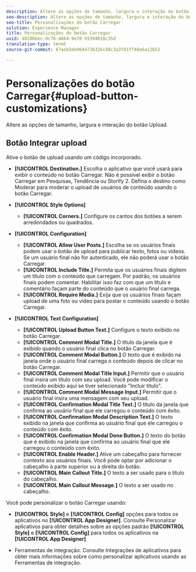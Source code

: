 ```yaml
---
description: Altere as opções de tamanho, largura e interação do botão Upload.
seo-description: Altere as opções de tamanho, largura e interação do botão Upload.
seo-title: Personalizações do botão Carregar
solution: Experience Manager
title: Personalizações do botão Carregar
uuid: d820bbec-8c76-4864-9e70-55394010c35d
translation-type: tm+mt
source-git-commit: 67aeb3de964473b326c88c3a3f81ff48a6a12652

---
```



# Personalizações do botão Carregar{#upload-button-customizations}

Altere as opções de tamanho, largura e interação do botão Upload.

## Botão Integrar upload

Ative o botão de upload usando um código incorporado.

* **[!UICONTROL Destination.]** Escolha o aplicativo que você usará para exibir o conteúdo no botão Carregar. Não é possível exibir o botão Carregar em Pesquisas, Tendência ou Storify 2. Defina o destino como Moderar para moderar o upload de usuários de conteúdo usando o botão Carregar.
* **[!UICONTROL Style Options]**

   * **[!UICONTROL Corners.]** Configure os cantos dos botões a serem arredondados ou quadrados.

* **[!UICONTROL Configuration]**

   * **[!UICONTROL Allow User Posts.]** Escolha se os usuários finais podem usar o botão de upload para publicar texto, fotos ou vídeos. Se um usuário final não for autenticado, ele não poderá usar o botão Carregar.
   * **[!UICONTROL Include Title.]** Permita que os usuários finais digitem um título com o conteúdo que carregam. Por padrão, os usuários finais podem comentar. Habilitar isso faz com que um título e comentário façam parte do conteúdo que o usuário final carrega.
   * **[!UICONTROL Require Media.]** Exija que os usuários finais façam upload de uma foto ou vídeo para postar o conteúdo usando o botão Carregar.

* **[!UICONTROL Text Configuration]**

   * **[!UICONTROL Upload Button Text.]** Configure o texto exibido no botão Carregar.
   * **[!UICONTROL Comment Modal Title.]** O título da janela que é exibido quando o usuário final clica no botão Carregar.
   * **[!UICONTROL Comment Modal Button.]** O texto que é exibido na janela onde o usuário final carrega o conteúdo depois de clicar no botão Carregar.
   * **[!UICONTROL Comment Modal Title Input.]** Permitir que o usuário final insira um título com seu upload. Você pode modificar o conteúdo exibido aqui se tiver selecionado "Incluir título".
   * **[!UICONTROL Comment Modal Message Input.]** Permitir que o usuário final insira uma mensagem com seu upload.
   * **[!UICONTROL Confirmation Modal Title Text.]** O título da janela que confirma ao usuário final que ele carregou o conteúdo com êxito.
   * **[!UICONTROL Confirmation Modal Description Text.]** O texto exibido na janela que confirma ao usuário final que ele carregou o conteúdo com êxito.
   * **[!UICONTROL Confirmation Modal Done Button.]** O texto do botão que é exibido na janela que confirma ao usuário final que ele carregou o conteúdo com êxito.
   * **[!UICONTROL Enable Header.]** Ative um cabeçalho para fornecer contexto aos usuários finais. Você pode optar por adicionar o cabeçalho à parte superior ou à direita do botão.
   * **[!UICONTROL Main Callout Title.]** O texto a ser usado para o título do cabeçalho.
   * **[!UICONTROL Main Callout Message.]** O texto a ser usado no cabeçalho.

Você pode personalizar o botão Carregar usando:

* **[!UICONTROL Style]** e **[!UICONTROL Config]** opções para todos os aplicativos no **[!UICONTROL App Designer]**. Consulte Personalizar aplicativos para obter detalhes sobre as opções padrão **[!UICONTROL Style]** e **[!UICONTROL Config]** para todos os aplicativos na **[!UICONTROL App Designer]**

* Ferramentas de integração. Consulte Integrações de aplicativos para obter mais informações sobre como personalizar aplicativos usando as Ferramentas de integração.

